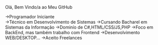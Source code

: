 Olá, Bem Vindo/a ao Meu GitHub

->Programador Iniciante<br>
->Técnico em Desenvolvimento de Sistemas
->Cursando Bacharel em Sistemas da Informação
->Dominío de C#,HTML/CSS/JS,PHP
->Foco em BackEnd, mas também trabalho com Frontend
->Desenvolvimento WEB/DESKTOP...
->Aceito Freelances


<!--
**MVMaia/MVMaia** is a ✨ _special_ ✨ repository because its `README.md` (this file) appears on your GitHub profile.

Here are some ideas to get you started:

- 🔭 I’m currently working on ...
- 🌱 I’m currently learning ...
- 👯 I’m looking to collaborate on ...
- 🤔 I’m looking for help with ...
- 💬 Ask me about ...
- 📫 How to reach me: ...
- 😄 Pronouns: ...
- ⚡ Fun fact: ...
-->
